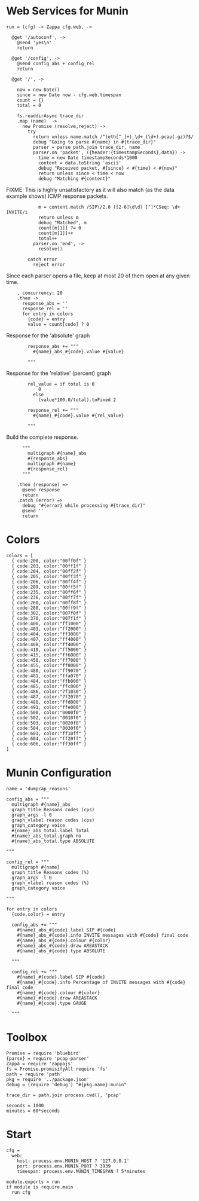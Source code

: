 Web Services for Munin
======================

    run = (cfg) -> Zappa cfg.web, ->

      @get '/autoconf', ->
        @send 'yes\n'
        return

      @get '/config', ->
        @send config_abs + config_rel
        return

      @get '/', ->

        now = new Date()
        since = new Date now - cfg.web.timespan
        count = {}
        total = 0

        fs.readdirAsync trace_dir
        .map (name)  ->
          new Promise (resolve,reject) ->
            try
              return unless name.match /^(eth[^_]+)_\d+_(\d+).pcap(.gz)?$/
              debug "Going to parse #{name} in #{trace_dir}"
              parser = parse path.join trace_dir, name
              parser.on 'packet', ({header:{timestampSeconds},data}) ->
                time = new Date timestampSeconds*1000
                content = data.toString 'ascii'
                debug "Received packet, #{since} < #{time} < #{now}"
                return unless since < time < now
                debug "Matching #{content}"

FIXME: This is highly unsatisfactory as it will also match (as the data example shows) ICMP response packets.

                m = content.match /SIP\/2.0 ([2-6]\d\d) [^]*CSeq: \d+ INVITE/i
                return unless m
                debug "Matched", m
                count[m[1]] ?= 0
                count[m[1]]++
                total++
              parser.on 'end', ->
                resolve()

            catch error
              reject error

Since each parser opens a file, keep at most 20 of them open at any given time.

        , concurrency: 20
        .then ->
          response_abs = ''
          response_rel = ''
          for entry in colors
            {code} = entry
            value = count[code] ? 0

Response for the 'absolute' graph

            response_abs += """
              #{name}_abs_#{code}.value #{value}

            """

Response for the 'relative' (percent) graph

            rel_value = if total is 0
                0
              else
                (value*100.0/total).toFixed 2

            response_rel += """
              #{name}_#{code}.value #{rel_value}

            """

Build the complete response.

          """
            multigraph #{name}_abs
            #{response_abs}
            multigraph #{name}
            #{response_rel}
          """

        .then (response) =>
          @send response
          return
        .catch (error) =>
          debug "#{error} while processing #{trace_dir}"
          @send ''
          return

Colors
======

    colors = [
      { code:200, color:"00ff0f" }
      { code:203, color:"00ff1f" }
      { code:204, color:"00ff2f" }
      { code:205, color:"00ff3f" }
      { code:206, color:"00ff4f" }
      { code:209, color:"00ff5f" }
      { code:235, color:"00ff6f" }
      { code:236, color:"00ff7f" }
      { code:260, color:"00ff8f" }
      { code:288, color:"00ff9f" }
      { code:302, color:"007f0f" }
      { code:370, color:"007f1f" }
      { code:400, color:"ff1000" }
      { code:403, color:"ff2000" }
      { code:404, color:"ff3000" }
      { code:407, color:"ff4000" }
      { code:408, color:"ff4000" }
      { code:410, color:"ff5000" }
      { code:415, color:"ff6000" }
      { code:450, color:"ff7000" }
      { code:455, color:"ff8000" }
      { code:480, color:"ff9070" }
      { code:481, color:"ffa070" }
      { code:484, color:"ffb000" }
      { code:485, color:"ffc000" }
      { code:486, color:"7f1030" }
      { code:487, color:"7f2070" }
      { code:488, color:"ffd000" }
      { code:491, color:"ffe000" }
      { code:500, color:"0000f0" }
      { code:502, color:"0010f0" }
      { code:503, color:"0020f0" }
      { code:504, color:"0030f0" }
      { code:603, color:"ff10ff" }
      { code:604, color:"ff20ff" }
      { code:606, color:"ff30ff" }
    ]

Munin Configuration
===================

    name = 'dumpcap_reasons'

    config_abs = """
      multigraph #{name}_abs
      graph_title Reasons codes (cps)
      graph_args -l 0
      graph_vlabel reason codes (cps)
      graph_category voice
      #{name}_abs_total.label Total
      #{name}_abs_total.graph no
      #{name}_abs_total.type ABSOLUTE

    """

    config_rel = """
      multigraph #{name}
      graph_title Reasons codes (%)
      graph_args -l 0
      graph_vlabel reason codes (%)
      graph_category voice

    """

    for entry in colors
      {code,color} = entry

      config_abs += """
        #{name}_abs_#{code}.label SIP #{code}
        #{name}_abs_#{code}.info INVITE messages with #{code} final code
        #{name}_abs_#{code}.colour #{color}
        #{name}_abs_#{code}.draw AREASTACK
        #{name}_abs_#{code}.type ABSOLUTE

      """

      config_rel += """
        #{name}_#{code}.label SIP #{code}
        #{name}_#{code}.info Percentage of INVITE messages with #{code} final code
        #{name}_#{code}.colour #{color}
        #{name}_#{code}.draw AREASTACK
        #{name}_#{code}.type GAUGE

      """

Toolbox
=======

    Promise = require 'bluebird'
    {parse} = require 'pcap-parser'
    Zappa = require 'zappajs'
    fs = Promise.promisifyAll require 'fs'
    path = require 'path'
    pkg = require '../package.json'
    debug = (require 'debug') "#{pkg.name}:munin"

    trace_dir = path.join process.cwd(), 'pcap'

    seconds = 1000
    minutes = 60*seconds

Start
=====

    cfg =
      web:
        host: process.env.MUNIN_HOST ? '127.0.0.1'
        port: process.env.MUNIN_PORT ? 3939
        timespan: process.env.MUNIN_TIMESPAN ? 5*minutes

    module.exports = run
    if module is require.main
      run cfg
